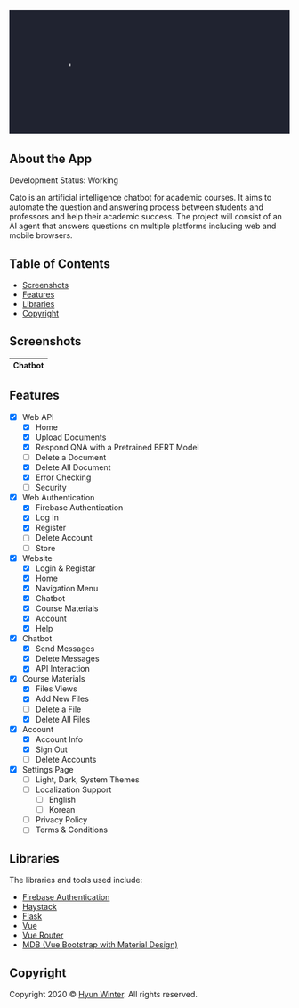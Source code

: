 ![Welcome Page](https://raw.githubusercontent.com/HyunWinter/CATO/main/logo/logo-crop.gif?token=AMK66CJL4SXOPLYMTHSP3MLANBPT2)

## About the App

Development Status: Working

Cato is an artificial intelligence chatbot for academic courses. It aims to automate the question and answering process between students and professors and help their academic success. The project will consist of an AI agent that answers questions on multiple platforms including web and mobile browsers.

## Table of Contents

- [Screenshots](#screenshots)
- [Features](#features)
- [Libraries](#libraries)
- [Copyright](#copyright)

## Screenshots

| **Chatbot** |
| :---: |

## Features

- [x] Web API
  - [x] Home
  - [x] Upload Documents
  - [x] Respond QNA with a Pretrained BERT Model
  - [ ] Delete a Document
  - [x] Delete All Document
  - [x] Error Checking
  - [ ] Security
- [x] Web Authentication
  - [x] Firebase Authentication
  - [x] Log In
  - [x] Register
  - [ ] Delete Account
  - [ ] Store
- [x] Website
  - [x] Login & Registar
  - [x] Home
  - [x] Navigation Menu
  - [x] Chatbot
  - [x] Course Materials
  - [x] Account
  - [x] Help
- [x] Chatbot
  - [x] Send Messages
  - [x] Delete Messages
  - [x] API Interaction
- [x] Course Materials
  - [x] Files Views
  - [x] Add New Files
  - [ ] Delete a File
  - [x] Delete All Files
- [x] Account
  - [x] Account Info
  - [x] Sign Out
  - [ ] Delete Accounts
- [x] Settings Page
  - [ ] Light, Dark, System Themes
  - [ ] Localization Support
    - [ ] English
    - [ ] Korean
  - [ ] Privacy Policy
  - [ ] Terms & Conditions

## Libraries

The libraries and tools used include:
- <a href="https://firebase.google.com/docs/auth" target="_blank">Firebase Authentication</a>
- <a href="#" target="_blank">Haystack</a>
- <a href="#" target="_blank">Flask</a>
- <a href="#" target="_blank">Vue</a>
- <a href="#" target="_blank">Vue Router</a>
- <a href="#" target="_blank">MDB (Vue Bootstrap with Material Design)</a>

## Copyright

Copyright 2020 © <a href="https://github.com/HyunWinter" target="_blank">Hyun Winter</a>. All rights reserved.

